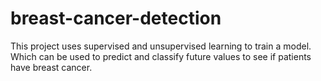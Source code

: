 # breast-cancer-detection
This project uses supervised and unsupervised learning to train a model. Which can be used to predict and classify future values to see if patients have breast cancer.
